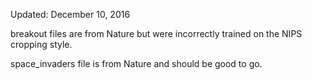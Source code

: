 Updated: December 10, 2016

breakout files are from Nature but were incorrectly trained on the NIPS cropping
style.

space_invaders file is from Nature and should be good to go.
